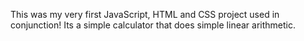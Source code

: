 This was my very first JavaScript, HTML and CSS project used in conjunction!
Its a simple calculator that does simple linear arithmetic.
